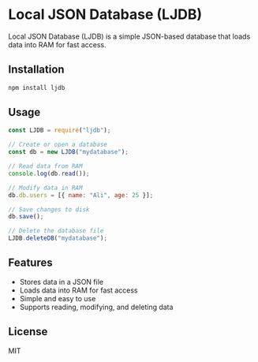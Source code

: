 # Local JSON Database (LJDB)

Local JSON Database (LJDB) is a simple JSON-based database that loads data into RAM for fast access.

## Installation

```sh
npm install ljdb
```

## Usage

```javascript
const LJDB = require("ljdb");

// Create or open a database
const db = new LJDB("mydatabase");

// Read data from RAM
console.log(db.read());

// Modify data in RAM
db.db.users = [{ name: "Ali", age: 25 }];

// Save changes to disk
db.save();

// Delete the database file
LJDB.deleteDB("mydatabase");
```

## Features
- Stores data in a JSON file
- Loads data into RAM for fast access
- Simple and easy to use
- Supports reading, modifying, and deleting data

## License
MIT

